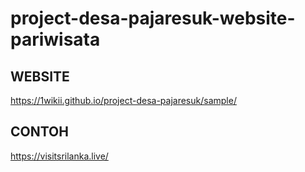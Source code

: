 # project-desa-pajaresuk-website-pariwisata

## WEBSITE
https://1wikii.github.io/project-desa-pajaresuk/sample/


## CONTOH
https://visitsrilanka.live/
